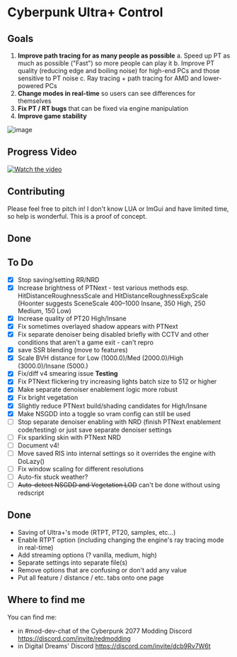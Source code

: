 # Cyberpunk Ultra+ Control

## Goals
1. **Improve path tracing for as many people as possible**
  a. Speed up PT as much as possible ("Fast") so more people can play it
  b. Improve PT quality (reducing edge and boiling noise) for high-end PCs and those sensitive to PT noise
  c. Ray tracing + path tracing for AMD and lower-powered PCs
3. **Change modes in real-time** so users can see differences for themselves
4. **Fix PT / RT bugs** that can be fixed via engine manipulation
5. **Improve game stability**

![image](https://github.com/sammilucia/cyberpunk-ultra-plus/assets/3295286/a815f4b9-534d-4a2a-a2dc-b48feed671f6)

## Progress Video

[![Watch the video](https://img.youtube.com/vi/upY_oe_SJHQ/default.jpg)](https://youtu.be/upY_oe_SJHQ)

## Contributing

Please feel free to pitch in! I don't know LUA or ImGui and have limited time, so help is wonderful. This is a proof of concept.

## Done

## To Do
- [x] Stop saving/setting RR/NRD
- [x] Increase brightness of PTNext - test various methods esp. HitDistanceRoughnessScale and HitDistanceRoughnessExpScale (Hoonter suggests SceneScale  400–1000 Insane, 350 High, 250 Medium, 150 Low)
- [x] Increase quality of PT20 High/Insane
- [x] Fix sometimes overlayed shadow appears with PTNext
- [x] Fix separate denoiser being disabled briefly with CCTV and other conditions that aren't a game exit - can't repro
- [x] save SSR blending (move to features)
- [x] Scale BVH distance for Low (1000.0)/Med (2000.0)/High (3000.0)/Insane (5000.)
- [x] Fix/diff v4 smearing issue **Testing**
- [x] Fix PTNext flickering try increasing lights batch size to 512 or higher
- [x] Make separate denoiser enablement logic more robust
- [x] Fix bright vegetation
- [x] Slightly reduce PTNext build/shading candidates for High/Insane
- [x] Make NSGDD into a toggle so vram config can still be used
- [ ] Stop separate denoiser enabling with NRD (finish PTNext enablement code/testing) or just save separate denoiser settings
- [ ] Fix sparkling skin with PTNext NRD
- [ ] Document v4!
- [ ] Move saved RIS into internal settings so it overrides the engine with DoLazy()
- [ ] Fix window scaling for different resolutions
- [ ] Auto-fix stuck weather?
- [ ] ~~Auto-detect NSGDD and Vegetation LOD~~ can't be done without using redscript

## Done
- Saving of Ultra+'s mode (RTPT, PT20, samples, etc...)
- Enable RTPT option (including changing the engine's ray tracing mode in real-time)
- Add streaming options (? vanilla, medium, high)
- Separate settings into separate file(s)
- Remove options that are confusing or don't add any value
- Put all feature / distance / etc. tabs onto one page

## Where to find me

You can find me:
- in #mod-dev-chat of the Cyberpunk 2077 Modding Discord https://discord.com/invite/redmodding
- in Digital Dreams' Discord https://discord.com/invite/dcb9Rv7W6t
